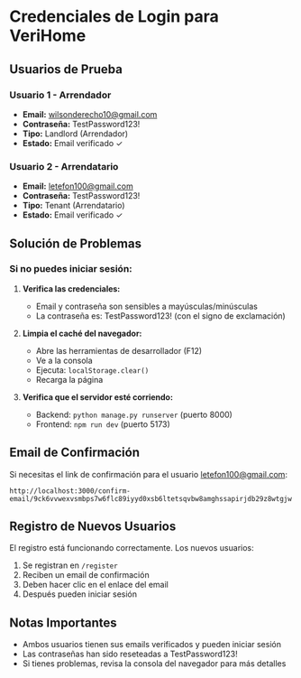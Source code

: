 # Credenciales de Login para VeriHome

## Usuarios de Prueba

### Usuario 1 - Arrendador
- **Email:** wilsonderecho10@gmail.com
- **Contraseña:** TestPassword123!
- **Tipo:** Landlord (Arrendador)
- **Estado:** Email verificado ✓

### Usuario 2 - Arrendatario
- **Email:** letefon100@gmail.com
- **Contraseña:** TestPassword123!
- **Tipo:** Tenant (Arrendatario)
- **Estado:** Email verificado ✓

## Solución de Problemas

### Si no puedes iniciar sesión:

1. **Verifica las credenciales:**
   - Email y contraseña son sensibles a mayúsculas/minúsculas
   - La contraseña es: TestPassword123! (con el signo de exclamación)

2. **Limpia el caché del navegador:**
   - Abre las herramientas de desarrollador (F12)
   - Ve a la consola
   - Ejecuta: `localStorage.clear()`
   - Recarga la página

3. **Verifica que el servidor esté corriendo:**
   - Backend: `python manage.py runserver` (puerto 8000)
   - Frontend: `npm run dev` (puerto 5173)

## Email de Confirmación

Si necesitas el link de confirmación para el usuario letefon100@gmail.com:
```
http://localhost:3000/confirm-email/9ck6vvwexvsmbps7w6flc89iyyd0xsb6ltetsqvbw8amghssapirjdb29z8wtgjw
```

## Registro de Nuevos Usuarios

El registro está funcionando correctamente. Los nuevos usuarios:
1. Se registran en `/register`
2. Reciben un email de confirmación
3. Deben hacer clic en el enlace del email
4. Después pueden iniciar sesión

## Notas Importantes

- Ambos usuarios tienen sus emails verificados y pueden iniciar sesión
- Las contraseñas han sido reseteadas a TestPassword123!
- Si tienes problemas, revisa la consola del navegador para más detalles
